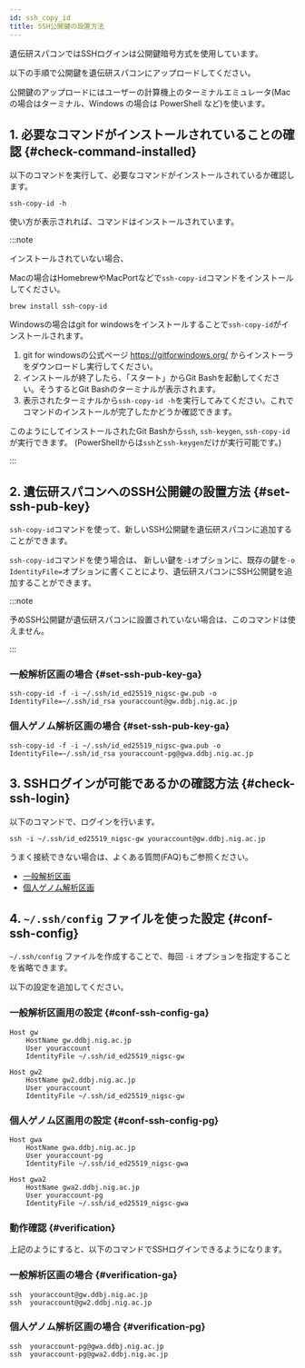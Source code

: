 ```yaml
---
id: ssh_copy_id
title: SSH公開鍵の設置方法
---
```


遺伝研スパコンではSSHログインは公開鍵暗号方式を使用しています。

以下の手順で公開鍵を遺伝研スパコンにアップロードしてください。

公開鍵のアップロードにはユーザーの計算機上のターミナルエミュレータ(Macの場合はターミナル、Windows の場合は PowerShell など)を使います。


## 1. 必要なコマンドがインストールされていることの確認 {#check-command-installed}

以下のコマンドを実行して、必要なコマンドがインストールされているか確認します。

```
ssh-copy-id -h
```

使い方が表示されれば、コマンドはインストールされています。

:::note

インストールされていない場合、

Macの場合はHomebrewやMacPortなどで`ssh-copy-id`コマンドをインストールしてください。

```
brew install ssh-copy-id
```

Windowsの場合はgit for windowsをインストールすることで`ssh-copy-id`がインストールされます。

1. git for windowsの公式ページ https://gitforwindows.org/ からインストーラをダウンロードし実行してください。
2. インストールが終了したら、「スタート」からGit Bashを起動してください。そうするとGit Bashのターミナルが表示されます。
3. 表示されたターミナルから`ssh-copy-id -h`を実行してみてください。これでコマンドのインストールが完了したかどうか確認できます。

このようにしてインストールされたGit Bashから`ssh`, `ssh-keygen`, `ssh-copy-id`が実行できます。
(PowerShellからは`ssh`と`ssh-keygen`だけが実行可能です。)

:::



## 2. 遺伝研スパコンへのSSH公開鍵の設置方法 {#set-ssh-pub-key}


`ssh-copy-id`コマンドを使って、新しいSSH公開鍵を遺伝研スパコンに追加することができます。

`ssh-copy-id`コマンドを使う場合は、 新しい鍵を`-i`オプションに、既存の鍵を`-o IdentityFile=`オプションに書くことにより、遺伝研スパコンにSSH公開鍵を追加することができます。

:::note

予めSSH公開鍵が遺伝研スパコンに設置されていない場合は、このコマンドは使えません。

:::


### 一般解析区画の場合 {#set-ssh-pub-key-ga}

```
ssh-copy-id -f -i ~/.ssh/id_ed25519_nigsc-gw.pub -o IdentityFile=~/.ssh/id_rsa youraccount@gw.ddbj.nig.ac.jp
```


### 個人ゲノム解析区画の場合 {#set-ssh-pub-key-ga}

```
ssh-copy-id -f -i ~/.ssh/id_ed25519_nigsc-gwa.pub -o IdentityFile=~/.ssh/id_rsa youraccount-pg@gwa.ddbj.nig.ac.jp
```



## 3. SSHログインが可能であるかの確認方法 {#check-ssh-login}


以下のコマンドで、ログインを行います。

```
ssh -i ~/.ssh/id_ed25519_nigsc-gw youraccount@gw.ddbj.nig.ac.jp
```


うまく接続できない場合は、よくある質問(FAQ)もご参照ください。
- [一般解析区画](/guides/FAQ/faq_general_analysis_division/faq_login_general/)
- [個人ゲノム解析区画](/guides/FAQ/faq_personal_genome/faq_forticlient/)



## 4. `~/.ssh/config` ファイルを使った設定 {#conf-ssh-config}

`~/.ssh/config` ファイルを作成することで、毎回 `-i` オプションを指定することを省略できます。

以下の設定を追加してください。


### 一般解析区画用の設定 {#conf-ssh-config-ga}

```
Host gw
    HostName gw.ddbj.nig.ac.jp
    User youraccount
    IdentityFile ~/.ssh/id_ed25519_nigsc-gw

Host gw2
    HostName gw2.ddbj.nig.ac.jp
    User youraccount
    IdentityFile ~/.ssh/id_ed25519_nigsc-gw
```
 
### 個人ゲノム区画用の設定 {#conf-ssh-config-pg}

```
Host gwa
    HostName gwa.ddbj.nig.ac.jp
    User youraccount-pg
    IdentityFile ~/.ssh/id_ed25519_nigsc-gwa

Host gwa2
    HostName gwa2.ddbj.nig.ac.jp
    User youraccount-pg
    IdentityFile ~/.ssh/id_ed25519_nigsc-gwa
```

### 動作確認 {#verification}
 
上記のようにすると、以下のコマンドでSSHログインできるようになります。

### 一般解析区画の場合 {#verification-ga}

```
ssh  youraccount@gw.ddbj.nig.ac.jp
ssh  youraccount@gw2.ddbj.nig.ac.jp
```


### 個人ゲノム解析区画の場合 {#verification-pg}

```
ssh  youraccount-pg@gwa.ddbj.nig.ac.jp
ssh  youraccount-pg@gwa2.ddbj.nig.ac.jp
```

